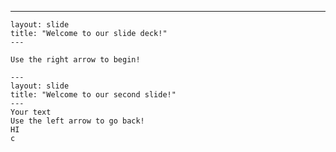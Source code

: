   ---
	layout: slide
	title: "Welcome to our slide deck!"
	---
	
	Use the right arrow to begin!
	
	---
	layout: slide
	title: "Welcome to our second slide!"
	---
	Your text
	Use the left arrow to go back!
	HI
	c

